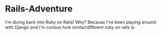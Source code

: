 # Rails-Adventure
I'm diving back into Ruby on Rails! Why? Because I've been playing around with Django and I'm curious how similar/different ruby on rails is. 
